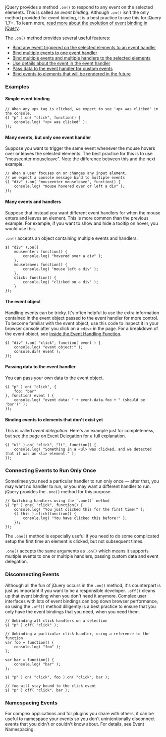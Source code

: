 <script>{
	"title": "Handling Events",
	"level": "beginner",
	"source": "http://jqfundamentals.com/legacy",
	"attribution": [ "jQuery Fundamentals" ]
}</script>

jQuery provides a method `.on()` to respond to any event on the selected elements. This is called an _event binding_. Although `.on()` isn't the only method provided for event binding, it is a best practice to use this for jQuery 1.7+. To learn more, [read more about the evolution of event binding in jQuery](/events/history-of-events).

The `.on()` method provides several useful features:

- [Bind any event triggered on the selected elements to an event handler](#simple-event-binding)
- [Bind multiple events to one event handler](#many-events-but-only-one-event-handler)
- [Bind multiple events and multiple handlers to the selected elements](#many-events-and-handlers)
- [Use details about the event in the event handler](#the-event-object)
- [Pass data to the event handler for custom events](#passing-data-to-the-event-handler)
- [Bind events to elements that will be rendered in the future](#binding-events-to-elements-that-don-39-t-exist-yet)

### Examples

#### Simple event binding

```
// When any <p> tag is clicked, we expect to see '<p> was clicked' in the console.
$( "p" ).on( "click", function() {
	console.log( "<p> was clicked" );
});
```

#### Many events, but only one event handler

Suppose you want to trigger the same event whenever the mouse hovers over or leaves the selected elements. The best practice for this is to use "mouseenter mouseleave". Note the difference between this and the next example.

```
// When a user focuses on or changes any input element,
// we expect a console message bind to multiple events
$( "div" ).on( "mouseenter mouseleave", function() {
	console.log( "mouse hovered over or left a div" );
});
```

#### Many events and handlers

Suppose that instead you want different event handlers for when the mouse enters and leaves an element. This is more common than the previous example. For example, if you want to show and hide a tooltip on hover, you would use this.

`.on()` accepts an object containing multiple events and handlers.

```
$( "div" ).on({
	mouseenter: function() {
		console.log( "hovered over a div" );
	},
	mouseleave: function() {
		console.log( "mouse left a div" );
	},
	click: function() {
		console.log( "clicked on a div" );
	}
});
```

#### The event object

Handling events can be tricky. It's often helpful to use the extra information contained in the event object passed to the event handler for more control. To become familiar with the event object, use this code to inspect it in your browser console after you click on a `<div>` in the page. For a breakdown of the event object, see [Inside the Event Handling Function](/events/inside-event-handling-function/).

```
$( "div" ).on( "click", function( event ) {
	console.log( "event object:" );
	console.dir( event );
});
```

#### Passing data to the event handler

You can pass your own data to the event object.

```
$( "p" ).on( "click", {
	foo: "bar"
}, function( event ) {
	console.log( "event data: " + event.data.foo + " (should be 'bar')" );
});
```


#### Binding events to elements that don't exist yet

This is called _event delegation_. Here's an example just for completeness, but see the page on [Event Delegation](/events/event-delegation/) for a full explanation.

```
$( "ul" ).on( "click", "li", function() {
	console.log( "Something in a <ul> was clicked, and we detected that it was an <li> element." );
});
```

### Connecting Events to Run Only Once

Sometimes you need a particular handler to run only once — after that, you may want no handler to run, or you may want a different handler to run. jQuery provides the `.one()` method for this purpose.

```
// Switching handlers using the `.one()` method
$( "p" ).one( "click", function() {
	console.log( "You just clicked this for the first time!" );
	$( this ).click(function() {
		console.log( "You have clicked this before!" );
	});
});
```

The `.one()` method is especially useful if you need to do some complicated setup the first time an element is clicked, but not subsequent times.

`.one()` accepts the same arguments as `.on()` which means it supports multiple events to one or multiple handlers, passing custom data and event delegation.

### Disconnecting Events

Although all the fun of jQuery occurs in the `.on()` method, it's counterpart is just as important if you want to be a responsible developer. `.off()` cleans up that event binding when you don't need it anymore. Complex user interfaces with lots of event bindings can bog down browser performance, so using the `.off()` method diligently is a best practice to ensure that you only have the event bindings that you need, when you need them.

```
// Unbinding all click handlers on a selection
$( "p" ).off( "click" );
```

```
// Unbinding a particular click handler, using a reference to the function
var foo = function() {
	console.log( "foo" );
};

var bar = function() {
	console.log( "bar" );
};

$( "p" ).on( "click", foo ).on( "click", bar );

// foo will stay bound to the click event
$( "p" ).off( "click", bar );
```

### Namespacing Events

For complex applications and for plugins you share with others, it can be useful to namespace your events so you don't unintentionally disconnect events that you didn't or couldn't know about. For details, see Event Namespacing.

<!-- TODO: Link to namespacing -->
